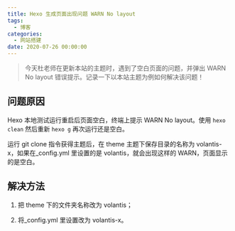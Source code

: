```yaml
---
title: Hexo 生成页面出现问题 WARN No layout
tags:
  - 博客
categories:
  - 网站搭建
date: 2020-07-26 00:00:00
---
```


> 今天杜老师在更新本站的主题时，遇到了空白页面的问题，并弹出 WARN No layout 错误提示。记录一下以本站主题为例如何解决该问题！

<!-- more -->

## 问题原因

Hexo 本地测试运行重启后页面空白，终端上提示 WARN No layout。使用 `hexo clean` 然后重新 `hexo g` 再次运行还是空白。

运行 git clone 指令获得主题后，在 theme 主题下保存目录的名称为 volantis-x，如果在_config.yml 里设置的是 volantis，就会出现这样的 WARN，页面显示的是空白。

## 解决方法

1. 把 theme 下的文件夹名称改为 volantis；

2. 将_config.yml 里设置改为 volantis-x。
